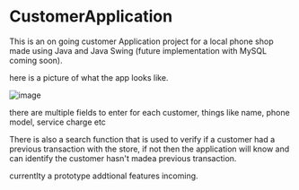 # CustomerApplication

This is an on going customer Application project for a local phone shop made using Java and Java Swing (future implementation with MySQL coming soon).

here is a picture of what the app looks like.

![image](https://user-images.githubusercontent.com/40302667/134541717-822bd9cc-559f-4e05-a527-b7348acec007.png)

there are multiple fields to enter for each customer, things like name, phone model, service charge etc

There is also a search function that is used to verify if a customer had a previous transaction with the store, if not then the application will know and can identify the customer
hasn't madea previous transaction.

currentlty a prototype addtional features incoming.
